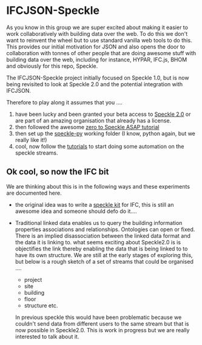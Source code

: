 # IFCJSON-Speckle

As you know in this group we are super excited about making it easier to work collaboratively with building data over the web. To do this we don't want to reinvent the wheel but to use standard vanilla web tools to do this. This provides our initial motivation for JSON and also opens the door to collaboration with tonnes of other people that are doing awesome stuff with building data over the web, including for instance, HYPAR, IFC.js, BHOM and obviously for this repo, Speckle. 

The IFCJSON-Speckle project initially focused on Speckle 1.0, but is now being revisited to look at Speckle 2.0 and the potential integration with IFCJSON.

Therefore to play along it assumes that you ....

1. have been lucky and been granted your beta access to [Speckle 2.0](https://speckle.systems/getstarted/) or are part of an amazing organisation that already has a license.
2. then followed the awesome [zero to Speckle ASAP tutorial](https://speckle.guide/user/quickstart.html) 
3. then set up the [speckle-py](https://speckle.guide/dev/python.html) working folder (I know, python again, but we really like it!)
4. cool, now follow the [tutorials](https://speckle.guide/dev/py-sample.html) to start doing some automation on the speckle streams.

## Ok cool, so now the IFC bit

We are thinking about this is in the following ways and these experiments are documented here.

- the original idea was to write a [speckle kit](https://speckle.guide/dev/kits.html) for IFC, this is still an awesome idea and someone should defo do it....
- Traditional linked data  enables us to query the building information properties associations and relationships. Ontologies can open or fixed. There is an implied disassociation between the linked data format and the data it is linking to. what seems exciting about Speckle2.0 is is objectifies the link thereby enabling the data that is being linked to to have its own structure. We are still at the early stages of exploring this, but below is a rough sketch of a set of streams that could be organised ....
  - project
  - site
  - building
  - floor
  - structure etc.
  
  In previous speckle this would have been problematic because we couldn't send data from different users to the same stream but that is now possible in Speckle2.0. This is work in progress but we are really interested to talk about it.

